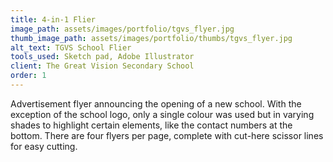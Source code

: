 ```yaml
---
title: 4-in-1 Flier
image_path: assets/images/portfolio/tgvs_flyer.jpg
thumb_image_path: assets/images/portfolio/thumbs/tgvs_flyer.jpg
alt_text: TGVS School Flier
tools_used: Sketch pad, Adobe Illustrator
client: The Great Vision Secondary School
order: 1
---
```

Advertisement flyer announcing the opening of a new school. With the exception of the school logo, only a single colour was used but in varying shades to highlight certain elements, like the contact numbers at the bottom. There are four flyers per page, complete with cut-here scissor lines for easy cutting.

